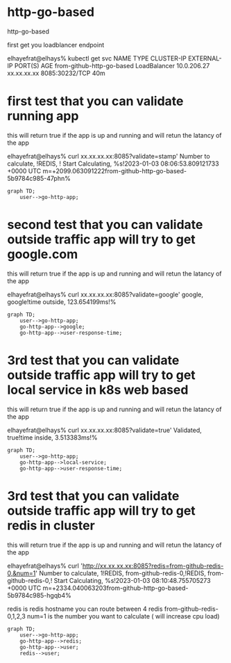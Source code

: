 # http-go-based
http-go-based


first get you loadblancer endpoint 

elhayefrat@elhays% kubectl get svc 
NAME                        TYPE           CLUSTER-IP     EXTERNAL-IP    PORT(S)          AGE
from-github-http-go-based   LoadBalancer   10.0.206.27    xx.xx.xx.xx   8085:30232/TCP   40m

# first test that you can validate running app
this will return true if the app is up and running and will retun the latancy of the app 

elhayefrat@elhays% curl xx.xx.xx.xx:8085?validate=stamp'
Number to calculate, !REDIS, ! Start Calculating, %s!2023-01-03 08:06:53.809121733 +0000 UTC m=+2099.063091222from-github-http-go-based-5b9784c985-47phn%    

```mermaid
graph TD;
    user-->go-http-app;
```


# second test that you can validate outside traffic app will try to get google.com
this will return true if the app is up and running and will retun the latancy of the app 

elhayefrat@elhays% curl xx.xx.xx.xx:8085?validate=google'
google, google!time outside, 123.654199ms!%  

```mermaid
graph TD;
    user-->go-http-app;
    go-http-app-->google;
    go-http-app-->user-response-time;
```

# 3rd test that you can validate outside traffic app will try to get local service in k8s web based 
this will return true if the app is up and running and will retun the latancy of the app 

elhayefrat@elhays% curl xx.xx.xx.xx:8085?validate=true'
Validated, true!time inside, 3.513383ms!%    

```mermaid
graph TD;
    user-->go-http-app;
    go-http-app-->local-service;
    go-http-app-->user-response-time;
```

# 3rd test that you can validate outside traffic app will try to get redis in cluster
this will return true if the app is up and running and will retun the latancy of the app 

elhayefrat@elhays% curl 'http://xx.xx.xx.xx:8085?redis=from-github-redis-0,&num=1'
Number to calculate, 1!REDIS, from-github-redis-0,!REDIS, from-github-redis-0,! Start Calculating, %s!2023-01-03 08:10:48.755705273 +0000 UTC m=+2334.040063203from-github-http-go-based-5b9784c985-hgqb4%     

redis is redis hostname you can route between 4 redis from-github-redis-0,1,2,3
num=1 is the number you want to calculate ( will increase cpu load)
```mermaid
graph TD;
    user-->go-http-app;
    go-http-app-->redis;
    go-http-app-->user;
    redis-->user;
```